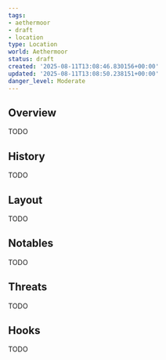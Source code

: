 ```yaml
---
tags:
- aethermoor
- draft
- location
type: Location
world: Aethermoor
status: draft
created: '2025-08-11T13:08:46.830156+00:00'
updated: '2025-08-11T13:08:50.238151+00:00'
danger_level: Moderate
---
```



## Overview

TODO
## History

TODO
## Layout

TODO
## Notables

TODO
## Threats

TODO
## Hooks

TODO
